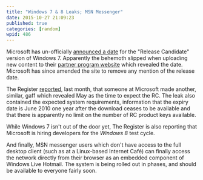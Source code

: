 ```yaml
---
title: "Windows 7 & 8 Leaks; MSN Messenger"
date: 2015-10-27 21:09:23
published: true
categories: [random]
wpid: 486
---
```


Microsoft has un-officially [announced a date](https://www.neowin.net/images/uploaded/partner.png) for the "Release Candidate" version of Windows 7. Apparently the behemoth slipped when uploading new content to their [partner program website](https://web.archive.org/web/20090420053742/https://partner.microsoft.com//US//40084742) which revealed the date. Microsoft has since amended the site to remove any mention of the release date.

The Register [reported](https://www.theregister.co.uk/2009/03/26/windows_7_release_candidate_may/), last month, that someone at Microsoft made another, similar, gaff which revealed May as the time to expect the RC. The leak also contained the expected system requirements, information that the expiry date is June 2010 one year after the download ceases to be available and that there is apparently no limit on the number of RC product keys available.

While Windows 7 isn't out of the door yet, The Register is also reporting that Microsoft is hiring developers for the *Windows 8* test cycle.

And finally, MSN messenger users which don't have access to the full desktop client (such as at a Linux-based Internet Café) can finally access the network directly from their browser as an embedded component of Windows Live Hotmail. The system is being rolled out in phases, and should be available to everyone fairly soon.